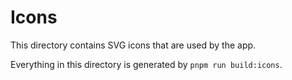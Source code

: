 # Icons

This directory contains SVG icons that are used by the app.

Everything in this directory is generated by `pnpm run build:icons`.